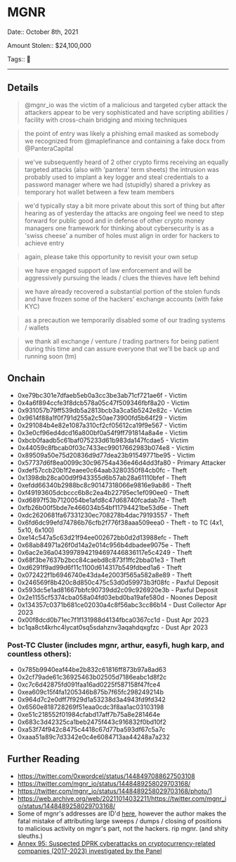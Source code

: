 # MGNR

Date:: October 8th, 2021

Amount Stolen:: $24,100,000

Tags:: 🔑


---


## Details

> @mgnr_io was the victim of a malicious and targeted cyber attack the attackers appear to be very sophisticated and have scripting abilities / facility with cross-chain bridging and mixing techniques

> the point of entry was likely a phishing email masked as somebody we recognized from @maplefinance and containing a fake docx from @PanteraCapital

> we've subsequently heard of 2 other crypto firms receiving an equally targeted attacks (also with 'pantera' term sheets) the intrusion was probably used to implant a key logger and steal credentials to a password manager where we had (stupidly) shared a privkey as temporary hot wallet between a few team members

> we'd typically stay a bit more private about this sort of thing but after hearing as of yesterday the attacks are ongoing feel we need to step forward for public good and in defense of other crypto money managers one framework for thinking about cybersecurity is as a 'swiss cheese' a number of holes must align in order for hackers to achieve entry

> again, please take this opportunity to revisit your own setup

> we have engaged support of law enforcement and will be aggressively pursuing the leads / clues the thieves have left behind

> we have already recovered a substantial portion of the stolen funds and have frozen some of the hackers' exchange accounts (with fake KYC)

> as a precaution we temporarily disabled some of our trading systems / wallets

> we thank all exchange / venture / trading partners for being patient during this time and can assure everyone that we'll be back up and running soon (tm)


## Onchain


- 0xe79bc301e7dfaeb5eb0a3cc3be3ab71cf721ae6f - Victim
- 0x4a6f894ccfe3f8dcb578a05c47f509346fbf8a20 - Victim
- 0x931057b79ff539db5a2813bcb3a3ca5b5242e82c - Victim
- 0x9614f88a1f0f791d255a2c50ae73900fd5b64f29 - Victim
- 0x291084b4e82e1087a310cf2cf05612ca19f9e567 - Victim
- 0x3e0cf96ed4dcd16a800bf0a54f9ff791814a8a4e - Victim
- 0xbcb0faadb5c61baf075233d61b983da147fcdae5 - Victim
- 0x44059c8fbcab0f03c7433ec99017662983b074e8 - Victim
- 0x89509a50e75d20836d9d77dea23b91549771be95 - Victim
- 0x57737d6f8ea0099c30c96754a436e46d4dd3fa80 - Primary Attacker
- 0xdef57ccb20b1f2eaee0c64aab3280350f84cb0fc - Theft
- 0x1398db28ca00d9f943355d6b57ab28a61110bfef - Theft
- 0xefdd66340b2988bc8c90147318066e9816e9ab86 - Theft
- 0xf49193605dcbccc6b8c2ea4b22795ec1ef090ee0 - Theft
- 0xd6897f53b7120054be1afd8c47d68740fcadab7d - Theft
- 0xfb26b00f5bde7e466034b54bf11794421be53d6e - Theft
- 0xdc2620681fa67331230ec708278b4dac79193557 - Theft
- 0x6fd6dc99efd74786b76cfb2f776f38aaa509eea0 - Theft - to TC (4x1, 5x10, 6x100)
- 0xe14c547a5c63d21f94ee002672bb0d2d13988efc - Theft
- 0x68ab84971a26f0d14a2e014c956b4dbadee9075e - Theft
- 0x6ac2e36a0439978942194697446836117e5c4249 - Theft
- 0x68f3be7637b2bcc84caebd8c873f1ffc2bba01e3 - Theft
- 0xd6291f9ad99d6f11c1100d614317b549fdbed1a6 - Theft
- 0x072422f1b6946740e43da4e2003f565a582a8e89 - Theft
- 0x246569f8b420c8d850c475c53d0d59973b3f08fc - Paxful Deposit
- 0x593dc5e1ad81667bbfc90739dd2c09c926920e3b - Paxful Deposit
- 0x2e1155cf5374cba058a04fd03ebd0ba19afe580d - Noones Deposit
- 0x134357c0371b681ce02030a4c8f56abc3cc86b14 - Dust Collector Apr 2023
- 0x00f8dcd0b71ec7f1f131988d4134fbca0367cc1d - Dust Apr 2023
- bc1qa8ct4krhc4lycat0sq5sdahznv3aqahdqxgfzc - Dust Apr 2023


### Post-TC Cluster (includes mgnr, arthur, easyfi, hugh karp, and countless others): 

- 0x785b9940eaf44be2b832c61816ff873b97a8ad63
- 0x2cf79ade61c36925463b02505d7186eabc1d8f2c
- 0xc7c6d42875fd091faa16ad0225f587158f47fce4
- 0xea609c15f4fa1205346b875b7f65fc298249214b
- 0x964d7c2e0dff7f929d1a53238d3a4943fd9fd342
- 0x6560e818728269f51eaa0cdc3f8aa1ac03103198
- 0xe51c218552f01984cfabd17aff7b75a8e281464e
- 0x683c3d42325ca1beb2475f443c916832f0bd10f2
- 0xa53f74f942c8475c4418c67d77ba593df67c5a7c
- 0xaaa51a89c7d3342e0c4e6084713aa44248a7a232


## Further Reading

- https://twitter.com/0xwordcel/status/1448497088627503108
- https://twitter.com/mgnr_io/status/1448489258029703168/
- https://twitter.com/mgnr_io/status/1448489258029703168/photo/1
- https://web.archive.org/web/20211014032211/https://twitter.com/mgnr_io/status/1448489258029703168/
- Some of mgnr's addresses are ID'd [here](https://cryptocatvc.medium.com/mgnr-io-maple-finance-7e70241e5f4), however the author makes the fatal mistake of attributing large sweeps / dumps / closing of positions to malicious activity on mgnr's part, not the hackers. rip mgnr. (and shity sleuths.)
- [Annex 95: Suspected DPRK cyberattacks on cryptocurrency-related companies (2017-2023) investigated by the Panel](../pdfs/2024-03-07_UN-Security-Council_s-2024-215.pdf)

